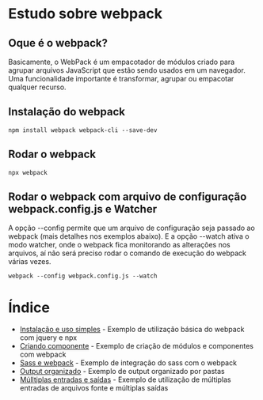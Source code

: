 # Estudo sobre webpack

## Oque é o webpack?

Basicamente, o WebPack é um empacotador de módulos criado para agrupar arquivos JavaScript que estão sendo usados em um navegador. Uma funcionalidade importante é transformar, agrupar ou empacotar qualquer recurso. 

## Instalação do webpack

```
npm install webpack webpack-cli --save-dev
```

## Rodar o webpack

```
npx webpack
```

## Rodar o webpack com arquivo de configuração webpack.config.js e Watcher

A opção --config permite que um arquivo de configuração seja passado ao webpack (mais detalhes nos exemplos abaixo). E a opção --watch ativa o modo watcher, onde
o webpack fica monitorando as alterações nos arquivos, aí não será preciso rodar o comando de execução do webpack várias vezes.

```
webpack --config webpack.config.js --watch
```

# Índice

- [Instalação e uso simples](https://github.com/Dirack/Estudos/tree/master/webpack/simples#instala%C3%A7%C3%A3o-e-uso-simples) - Exemplo de utilização básica do webpack com jquery e npx
- [Criando componente](https://github.com/Dirack/Estudos/tree/master/webpack/componente#criando-componente) - Exemplo de criação de módulos e componentes com webpack
- [Sass e webpack](https://github.com/Dirack/Estudos/tree/master/webpack/sass#usando-sass-e-webpack) - Exemplo de integração do sass com o webpack
- [Output organizado](https://github.com/Dirack/Estudos/tree/master/webpack/organizado#exemplo-de-output-organizado-por-pastas-no-webpack) - Exemplo de output organizado por pastas
- [Múlltiplas entradas e saídas](https://github.com/Dirack/Estudos/tree/master/webpack/multiplas#m%C3%BAltiplas-entradas-e-sa%C3%ADdas) - Exemplo de utilização de múltiplas entradas de arquivos fonte e múltiplas saídas
